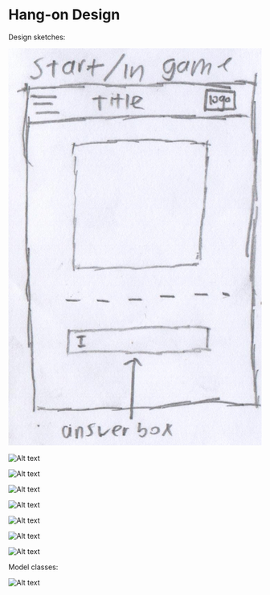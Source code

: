 # Hang-on Design

Design sketches:

![Alt text](/Design/Designsketches/start_game.jpg)

![Alt text](https://github.com/Jack-Herrer/Hang-on/tree/master/Design/Designsketches/in_game.jpg)

![Alt text](https://github.com/Jack-Herrer/Hang-on/tree/master/Design/Designsketches/typing_ans.jpg)

![Alt text](https://github.com/Jack-Herrer/Hang-on/tree/master/Design/Designsketches/view_options.jpg)

![Alt text](https://github.com/Jack-Herrer/Hang-on/tree/master/Design/Designsketches/highscores.jpg)

![Alt text](https://github.com/Jack-Herrer/Hang-on/tree/master/Design/Designsketches/settings.jpg)

![Alt text](https://github.com/Jack-Herrer/Hang-on/tree/master/Design/Designsketches/on_win.jpg)

![Alt text](https://github.com/Jack-Herrer/Hang-on/tree/master/Design/Designsketches/lost_game.jpg)

Model classes:

![Alt text](https://github.com/Jack-Herrer/Hang-on/tree/master/Design/Designsketches/modelclasses.jpg)



